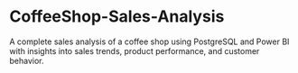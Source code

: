 # CoffeeShop-Sales-Analysis
A complete sales analysis of a coffee shop using PostgreSQL and Power BI with insights into sales trends, product performance, and customer behavior.

